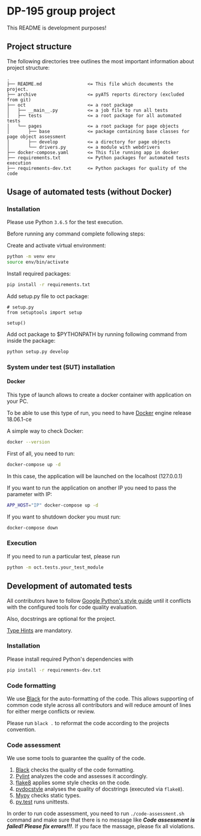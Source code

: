 # DP-195 group project

This README is development purposes!

## Project structure
The following directories tree outlines the most important information about project structure:
```text
.
├── README.md                 <= This file which documents the project.
├── archive                   <= pyATS reports directory (excluded from git)
├── oct                       <= a root package
│   ├── __main__.py           <= a job file to run all tests
│   ├── tests                 <= a root package for all automated tests
│   └── pages                 <= a root package for page objects
│       ├── base              <= package containing base classes for page object assessment
│       ├── develop           <= a directory for page objects
│       └── drivers.py        <= a module with webdrivers
├── docker-compose.yaml       <= This file running app in docker
├── requirements.txt          <= Python packages for automated tests execution
├── requirements-dev.txt      <= Python packages for quality of the code
```

## Usage of automated tests (without Docker)
### Installation
Please use Python `3.6.5` for the test execution.

Before running any command complete following steps:

Create and activate virtual environment:
```bash
python -m venv env
source env/bin/activate
```

Install required packages:
```bash
pip install -r requirements.txt
```

Add setup.py file to oct package:
```{python}
# setup.py
from setuptools import setup

setup()
```

Add oct package to $PYTHONPATH by running following command from inside the package:
```bash
python setup.py develop
```

### System under test (SUT) installation

#### Docker
This type of launch allows to create a docker container with
application on your PC.

To be able to use this type of run, you need to have
[Docker](https://www.docker.com/) engine release 18.06.1-ce

A simple way to check Docker:
```bash
docker --version
```
First of all, you need to run:
```bash
docker-compose up -d
```
In this case, the application will be launched on the localhost
(127.0.0.1)

If you want to run the application on another IP you need to pass the
parameter with IP:
```bash
APP_HOST="IP" docker-compose up -d
```
If you want to shutdown docker you must run:
```bash
docker-compose down
```

### Execution

If you need to run a particular test, please run
```bash
python -m oct.tests.your_test_module
```

## Development of automated tests
All contributors have to follow
[Google Python's style guide](https://github.com/google/styleguide/blob/gh-pages/pyguide.md)
until it conflicts with the configured tools for code quality evaluation.

Also, docstrings are optional for the project.

[Type Hints](https://www.python.org/dev/peps/pep-0484/) are mandatory.

### Installation
Please install required Python's dependencies with
```bash
pip install -r requirements-dev.txt
```

### Code formatting
We use [Black](https://black.readthedocs.io/en/stable/) for the auto-formatting of the code.
This allows supporting of common code style across all contributors and will reduce amount of
lines for either merge conflicts or review.

Please run `black .` to reformat the code according to the projects convention.

### Code assessment
We use some tools to guarantee the quality of the code.

1. [Black](https://black.readthedocs.io/en/stable/) checks the quality of the code formatting.
2. [Pylint](https://pylint.org) analyzes the code and assesses it accordingly.
3. [flake8](http://flake8.pycqa.org/en/latest/) applies some style checks on the code.
4. [pydocstyle](http://www.pydocstyle.org/en/stable/) analyses the quality of docstrings
(executed via `flake8`).
5. [Mypy](https://mypy.readthedocs.io/en/latest/) checks static types.
6. [py.test](https://docs.pytest.org) runs unittests.

In order to run code assessment, you need to run `./code-assessment.sh` command and make sure
that there is no message like **_Code assessment is failed! Please fix errors!!!_**. If you face
the massage, please fix all violations.
